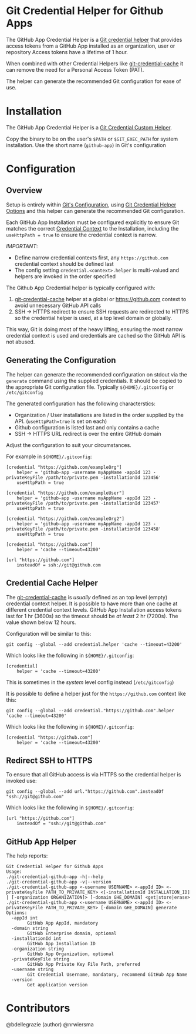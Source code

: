 # Git Credential Helper for Github Apps

The GitHub App Credential Helper is a [Git credential helper][1] that provides access tokens from a GitHub App installed
as an organization, user or repository Access tokens have a lifetime of 1 hour.

When combined with other Credential Helpers like [git-credential-cache][6] it can remove the need for a Personal Access Token (PAT).

The helper can generate the recommended Git configuration for ease of use.

# Installation

The GitHub App Credential Helper is a [Git Credential Custom Helper][2].

Copy the binary to be on the user's `$PATH` or `$GIT_EXEC_PATH` for system installation. Use the short name (`github-app`) in Git's configuration

# Configuration

## Overview

Setup is entirely within [Git's Configuration][5], using [Git Credential Helper Options][3] and this helper can generate the recommended Git configuration.

Each GitHub App Installation must be configured explicitly to ensure Git matches the correct [Credential Context][4] to the Installation,
including the `useHttpPath = true` to ensure the credential context is narrow.

_IMPORTANT_:

- Define narrow credential contexts first, any `https://github.com` credential context should be defined last
- The config setting `credential.<context>.helper` is multi-valued and helpers are invoked in the order specified

The Github App Credential helper is typically configured with:

1. [git-credential-cache][6] helper at a global or https://github.com context to avoid unnecessary GitHub API calls
2. SSH -> HTTPS redirect to ensure SSH requests are redirected to HTTPS so the credential helper is used, at a top level domain or globally.

This way, Git is doing most of the heavy lifting, ensuring the most narrow credential context is used and credentials are cached so the GitHub API is not abused.

## Generating the Configuration

The helper can generate the recommended configuration on stdout via the `generate` command using the supplied credentials.
It should be copied to the appropriate Git configuration file. Typically `${HOME}/.gitconfig` or `/etc/gitconfig`

The generated configuration has the following characterstics:

- Organization / User installations are listed in the order supplied by the API. (`useHttpPath=true` is set on each)
- Github configuration is listed last and only contains a cache
- SSH -> HTTPS URL redirect is over the entire GitHub domain

Adjust the configuration to suit your circumstances.

For example in `${HOME}/.gitconfig`:

```
[credential "https://github.com/exampleOrg"]
    helper = 'github-app -username myAppName -appId 123 -privateKeyFile /path/to/private.pem -installationId 123456'
    useHttpPath = true

[credential "https://github.com/exampleUser"]
    helper = 'github-app -username myAppName -appId 123 -privateKeyFile /path/to/private.pem -installationId 123457'
    useHttpPath = true

[credential "https://github.com/exampleOrg2"]
    helper = 'github-app -username myAppName -appId 123 -privateKeyFile /path/to/private.pem -installationId 123458'
    useHttpPath = true

[credential "https://github.com"]
    helper = 'cache --timeout=43200'

[url "https://github.com"]
    insteadOf = ssh://git@github.com
```

## Credential Cache Helper

The [git-credential-cache][6] is _usually_ defined as an top level (empty) credential context helper. It is possible to have more than one cache at
different credential context levels. GitHub App Installation access tokens last for 1 hr (3600s) so the timeout should be _at least_ 2 hr (7200s).
The value shown below 12 hours.

Configuration will be similar to this:

```
git config --global --add credential.helper 'cache --timeout=43200'
```

Which looks like the following in `${HOME}/.gitconfig`:

```
[credential]
    helper = 'cache --timeout=43200'
```

This is sometimes in the _system_ level config instead (`/etc/gitconfig`)

It is possible to define a helper just for the `https://github.com` context like this:

```
git config --global --add credential."https://github.com".helper 'cache --timeout=43200'
```

Which looks like the following in `${HOME}/.gitconfig`:

```
[credential "https://github.com"]
    helper = 'cache --timeout=43200'
```

## Redirect SSH to HTTPS

To ensure that all GitHub access is via HTTPS so the credential helper is invoked use:

```
git config --global --add url."https://github.com".insteadOf "ssh://git@github.com"
```

Which looks like the following in `${HOME}/.gitconfig`:

```
[url "https://github.com"]
    insteadOf = "ssh://git@github.com"
```

## GitHub App Helper

The help reports:

```
Git Credential Helper for Github Apps
Usage:
./git-credential-github-app -h|--help
./git-credential-github-app -v|--version
./git-credential-github-app <-username USERNAME> <-appId ID> <-privateKeyFile PATH_TO_PRIVATE_KEY> <[-installationId INSTALLATION_ID] | [-organization ORGANIZATION]> [-domain GHE_DOMAIN] <get|store|erase>
./git-credential-github-app <-username USERNAME> <-appId ID> <-privateKeyFile PATH_TO_PRIVATE_KEY> [-domain GHE_DOMAIN] generate
Options:
  -appId int
    	GitHub App AppId, mandatory
  -domain string
    	GitHub Enterprise domain, optional
  -installationId int
    	GitHub App Installation ID
  -organization string
    	GitHub App Organization, optional
  -privateKeyFile string
    	GitHub App Private Key File Path, preferred
  -username string
    	Git Credential Username, mandatory, recommend GitHub App Name
  -version
    	Get application version
```

# Contributors

@bdellegrazie (author)
@nrwiersma

<!-- References -->

[1]: https://git-scm.com/docs/gitcredentials
[2]: https://git-scm.com/docs/gitcredentials#_custom_helpers
[3]: https://git-scm.com/docs/gitcredentials#_configuration_options
[4]: https://git-scm.com/docs/gitcredentials#_credential_contexts
[5]: https://git-scm.com/docs/git-config
[6]: https://git-scm.com/docs/git-credential-cache
